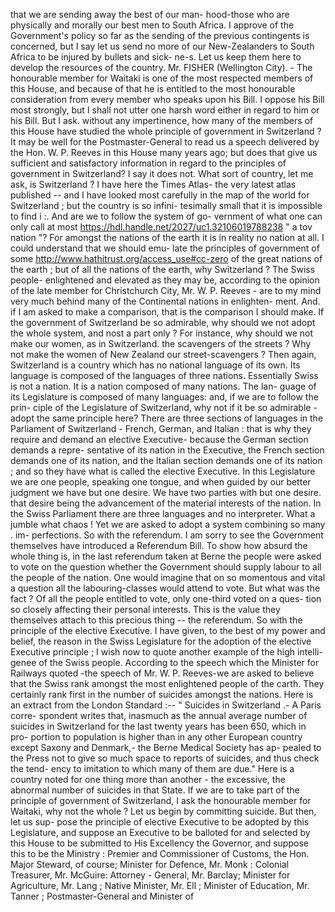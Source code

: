 that we are sending away the best of our man- hood-those who are physically and morally our best men to South Africa. I approve of the Government's policy so far as the sending of the previous contingents is concerned, but I say let us send no more of our New-Zealanders to South Africa to be injured by bullets and sick- ne-s. Let us keep them here to develop the resources of the country. Mr. FISHER (Wellington City). - The honourable member for Waitaki is one of the most respected members of this House, and because of that he is entitled to the most honourable consideration from every member who speaks upon his Bill. I oppose his Bill most strongly, but I shall not utter one harsh word either in regard to him or his Bill. But I ask. without any impertinence, how many of the members of this House have studied the whole principle of government in Switzerland ? It may be well for the Postmaster-General to read us a speech delivered by the Hon. W. P. Reeves in this House many years ago; but does that give us sufficient and satisfactory information in regard to the principles of government in Switzerland? I say it does not. What sort of country, let me ask, is Switzerland ? I have here the Times Atlas- the very latest atlas published -- and I have looked most carefully in the map of the world for Switzerland ; but the country is so infini- tesimally small that it is impossible to find i :. And are we to follow the system of go- vernment of what one can only call at most https://hdl.handle.net/2027/uc1.32106019788238 " a tov nation "? For amongst the nations of the earth it is in reality no nation at all. I could understand that we should emu- late the principles of government of some http://www.hathitrust.org/access_use#cc-zero of the great nations of the earth ; but of all the nations of the earth, why Switzerland ? The Swiss people- enlightened and elevated as they may be, according to the opinion of the late member for Christchurch City, Mr. W. P. Reeves - are to my mind very much behind many of the Continental nations in enlighten- ment. And. if I am asked to make a comparison, that is the comparison I should make. If the government of Switzerland be so admirable, why should we not adopt the whole system, and nost a part only ? For instance, why should we not make our women, as in Switzerland. the scavengers of the streets ? Why not make the women of New Zealand our street-scavengers ? Then again, Switzerland is a country which has no national language of its own. Its language is composed of the languages of three nations. Essentially Swiss is not a nation. It is a nation composed of many nations. The lan- guage of its Legislature is composed of many languages: and, if we are to follow the prin- ciple of the Legislature of Switzerland, why not if it be so admirable - adopt the same principle here? There are three sections of languages in the Parliament of Switzerland - French, German, and Italian : that is why they require and demand an elective Executive- because the German section demands a repre- sentative of its nation in the Executive, the French section demands one of its nation, and the Italian section demands one of its nation ; and so they have what is called the elective Executive. In this Legislature we are one people, speaking one tongue, and when guided by our better judgment we have but one desire. We have two parties with but one desire. that desire being the advancement of the material interests of the nation. In the Swiss Parliament there are three languages and no interpreter. What a jumble what chaos ! Yet we are asked to adopt a system combining so many . im- perfections. So with the referendum. I am sorry to see the Government themselves have introduced a Referendum Bill. To show how absurd the whole thing is, in the last referendum taken at Berne the people were asked to vote on the question whether the Government should supply labour to all the people of the nation. One would imagine that on so momentous and vital a question all the labouring-classes would attend to vote. But what was the fact ? Of all the people entitled to vote, only one-third voted on a ques- tion so closely affecting their personal interests. This is the value they themselves attach to this precious thing -- the referendum. So with the principle of the elective Executive. I have given, to the best of my power and belief, the reason in the Swiss Legislature for the adoption of the elective Executive principle ; I wish now to quote another example of the high intelli- genee of the Swiss people. According to the speech which the Minister for Railways quoted -the speech of Mr. W. P. Reeves-we are asked to believe that the Swiss rank amongst the most enlightened people of the carth. They certainly rank first in the number of suicides amongst the nations. Here is an extract from the London Standard :-- " Suicides in Switzerland .- A Paris corre- spondent writes that, inasmuch as the annual average number of suicides in Switzerland for the last twenty years has been 650, which in pro- portion to population is higher than in any other European country except Saxony and Denmark,- the Berne Medical Society has ap- pealed to the Press not to give so much space to reports of suicides, and thus check the tend- ency to imitation to which many of them are due." Here is a country noted for one thing more than another - the excessive, the abnormal number of suicides in that State. If we are to take part of the principle of government of Switzerland, I ask the honourable member for Waitaki, why not the whole ? Let us begin by committing suicide. But then, let us sup- pose the principle of elective Executive to be adopted by this Legislature, and suppose an Executive to be balloted for and selected by this House to be submitted to His Excellency the Governor, and suppose this to be the Ministry : Premier and Commissioner of Customs, the Hon. Major Steward, of course; Minister for Defence, Mr. Monk : Colonial Treasurer, Mr. McGuire: Attorney - General, Mr. Barclay; Minister for Agriculture, Mr. Lang ; Native Minister, Mr. Ell ; Minister of Education, Mr. Tanner ; Postmaster-General and Minister of 